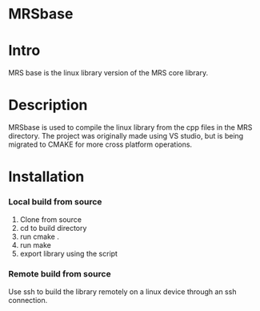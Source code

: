 # MRSbase

# Intro
MRS base is the linux library version of the MRS core library.

# Description
MRSbase is used to compile the linux library from the cpp files in the MRS directory.
The project was originally made using VS studio, but is being migrated to CMAKE for more cross platform operations.

# Installation

### Local build from source
1. Clone from source
2. cd to build directory
3. run cmake .
4. run make
5. export library using the script

### Remote build from source
Use ssh to build the library remotely on a linux device through an ssh connection.